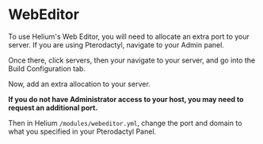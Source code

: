 # WebEditor

To use Helium's Web Editor, you will need to allocate an extra port to your server. If you are using Pterodactyl, navigate to your Admin panel.

Once there, click servers, then your navigate to your server, and go into the Build Configuration tab.

Now, add an extra allocation to your server.

**If you do not have Administrator access to your host, you may need to request an additional port.**

Then in Helium `/modules/webeditor.yml`, change the port and domain to what you specified in your Pterodactyl Panel.
